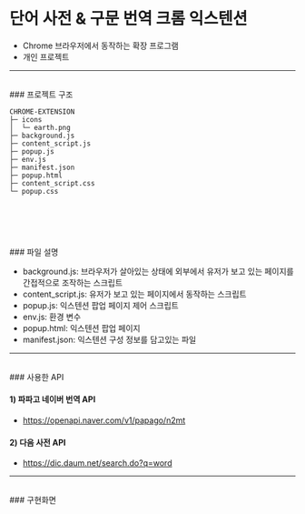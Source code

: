 # 단어 사전 & 구문 번역 크롬 익스텐션

- Chrome 브라우저에서 동작하는 확장 프로그램
- 개인 프로젝트
  </br>

---

</br>
### 프로젝트 구조

```
CHROME-EXTENSION
├─ icons
│  └─ earth.png
├─ background.js
├─ content_script.js
├─ popup.js
├─ env.js
├─ manifest.json
├─ popup.html
├─ content_script.css
└─ popup.css
```

## </br>

</br>
### 파일 설명

- background.js: 브라우저가 살아있는 상태에 외부에서 유저가 보고 있는 페이지를 간접적으로 조작하는 스크립트
- content_script.js: 유저가 보고 있는 페이지에서 동작하는 스크립트
- popup.js: 익스텐션 팝업 페이지 제어 스크립트
- env.js: 환경 변수
- popup.html: 익스텐션 팝업 페이지
- manifest.json: 익스텐션 구성 정보를 담고있는 파일
  </br>

---

</br>
### 사용한 API

#### 1) 파파고 네이버 번역 API

- https://openapi.naver.com/v1/papago/n2mt

#### 2) 다음 사전 API

- https://dic.daum.net/search.do?q=word
  </br>

---

</br>
### 구현화면
